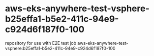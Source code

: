 # aws-eks-anywhere-test-vsphere-b25effa1-b5e2-411c-94e9-c924d6f187f0-100
repository for use with E2E test job aws-eks-anywhere-test-vsphere:b25effa1-b5e2-411c-94e9-c924d6f187f0-100

